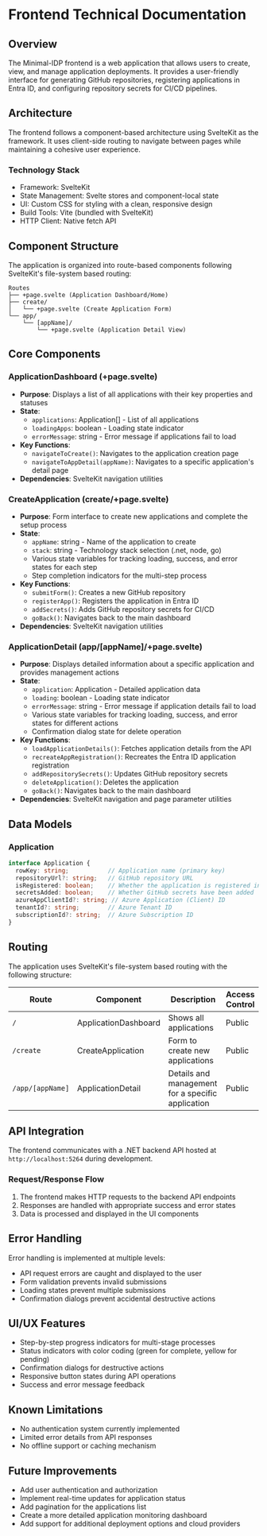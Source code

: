 # Frontend Technical Documentation

## Overview
The Minimal-IDP frontend is a web application that allows users to create, view, and manage application deployments. It provides a user-friendly interface for generating GitHub repositories, registering applications in Entra ID, and configuring repository secrets for CI/CD pipelines.

## Architecture
The frontend follows a component-based architecture using SvelteKit as the framework. It uses client-side routing to navigate between pages while maintaining a cohesive user experience.

### Technology Stack
- Framework: SvelteKit
- State Management: Svelte stores and component-local state
- UI: Custom CSS for styling with a clean, responsive design
- Build Tools: Vite (bundled with SvelteKit)
- HTTP Client: Native fetch API

## Component Structure
The application is organized into route-based components following SvelteKit's file-system based routing:

```
Routes
├── +page.svelte (Application Dashboard/Home)
├── create/
│   └── +page.svelte (Create Application Form)
└── app/
    └── [appName]/
        └── +page.svelte (Application Detail View)
```

## Core Components

### ApplicationDashboard (+page.svelte)
- **Purpose**: Displays a list of all applications with their key properties and statuses
- **State**:
  - `applications`: Application[] - List of all applications
  - `loadingApps`: boolean - Loading state indicator
  - `errorMessage`: string - Error message if applications fail to load
- **Key Functions**:
  - `navigateToCreate()`: Navigates to the application creation page
  - `navigateToAppDetail(appName)`: Navigates to a specific application's detail page
- **Dependencies**: SvelteKit navigation utilities

### CreateApplication (create/+page.svelte)
- **Purpose**: Form interface to create new applications and complete the setup process
- **State**:
  - `appName`: string - Name of the application to create
  - `stack`: string - Technology stack selection (.net, node, go)
  - Various state variables for tracking loading, success, and error states for each step
  - Step completion indicators for the multi-step process
- **Key Functions**:
  - `submitForm()`: Creates a new GitHub repository
  - `registerApp()`: Registers the application in Entra ID
  - `addSecrets()`: Adds GitHub repository secrets for CI/CD
  - `goBack()`: Navigates back to the main dashboard
- **Dependencies**: SvelteKit navigation utilities

### ApplicationDetail (app/[appName]/+page.svelte)
- **Purpose**: Displays detailed information about a specific application and provides management actions
- **State**:
  - `application`: Application - Detailed application data
  - `loading`: boolean - Loading state indicator
  - `errorMessage`: string - Error message if application details fail to load
  - Various state variables for tracking loading, success, and error states for different actions
  - Confirmation dialog state for delete operation
- **Key Functions**:
  - `loadApplicationDetails()`: Fetches application details from the API
  - `recreateAppRegistration()`: Recreates the Entra ID application registration
  - `addRepositorySecrets()`: Updates GitHub repository secrets
  - `deleteApplication()`: Deletes the application
  - `goBack()`: Navigates back to the main dashboard
- **Dependencies**: SvelteKit navigation and page parameter utilities

## Data Models

### Application
```typescript
interface Application {
  rowKey: string;           // Application name (primary key)
  repositoryUrl?: string;   // GitHub repository URL
  isRegistered: boolean;    // Whether the application is registered in Entra ID
  secretsAdded: boolean;    // Whether GitHub secrets have been added
  azureAppClientId?: string; // Azure Application (Client) ID 
  tenantId?: string;        // Azure Tenant ID
  subscriptionId?: string;  // Azure Subscription ID
}
```

## Routing
The application uses SvelteKit's file-system based routing with the following structure:

| Route | Component | Description | Access Control |
|-------|-----------|-------------|----------------|
| `/` | ApplicationDashboard | Shows all applications | Public |
| `/create` | CreateApplication | Form to create new applications | Public |
| `/app/[appName]` | ApplicationDetail | Details and management for a specific application | Public |

## API Integration
The frontend communicates with a .NET backend API hosted at `http://localhost:5264` during development.

### Request/Response Flow
1. The frontend makes HTTP requests to the backend API endpoints
2. Responses are handled with appropriate success and error states
3. Data is processed and displayed in the UI components

## Error Handling
Error handling is implemented at multiple levels:
- API request errors are caught and displayed to the user
- Form validation prevents invalid submissions
- Loading states prevent multiple submissions
- Confirmation dialogs prevent accidental destructive actions

## UI/UX Features
- Step-by-step progress indicators for multi-stage processes
- Status indicators with color coding (green for complete, yellow for pending)
- Confirmation dialogs for destructive actions
- Responsive button states during API operations
- Success and error message feedback

## Known Limitations
- No authentication system currently implemented
- Limited error details from API responses
- No offline support or caching mechanism

## Future Improvements
- Add user authentication and authorization
- Implement real-time updates for application status
- Add pagination for the applications list
- Create a more detailed application monitoring dashboard
- Add support for additional deployment options and cloud providers
